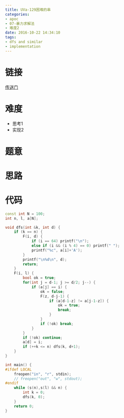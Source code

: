```yaml
---
title: UVa-129困难的串
categories:
- apoc
- 07-暴力求解法
- 难度2
date: 2016-10-22 14:34:10
tags:
- dfs and similar
- implementation
---
```

# 链接
[传送门](https://uva.onlinejudge.org/index.php?option=com_onlinejudge&Itemid=8&page=show_problem&problem=65)

# 难度
- 思考$1$
- 实现$2$

# 题意


# 思路


# 代码
```cpp
const int N = 100;
int n, l, a[N];

void dfs(int &k, int d) {
	if (k == n) {
		F(i, d) {
			if (i == 64) printf("\n");
			else if (i && (i % 4) == 0) printf(" ");
			printf("%c", a[i]+'A');
		}
		printf("\n%d\n", d);
		return;
	}
	F(i, l) {
		bool ok = true;
		for(int j = d-1; j >= d/2; j--) {
			if (a[j] == i) {
				ok = false;
				F(z, d-j-1) {
					if (a[d-1-z] != a[j-1-z]) {
						ok = true;
						break;
					}
				}
				if (!ok) break;
			}
		}
		if (!ok) continue;
		a[d] = i;
		if (++k <= n) dfs(k, d+1);
	}
}

int main() {
#ifdef LOCAL
    freopen("in", "r", stdin);
    // freopen("out", "w", stdout);
#endif
	while (s(n),s(l) && n) {
		int k = 0;
		dfs(k, 0);
	}
	return 0;
}
```